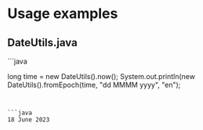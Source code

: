 <h1>Usage examples</h1>

<h2>DateUtils.java</h2>
```java

long time = new DateUtils().now(<time offset>);
System.out.println(new DateUtils().fromEpoch(time, "dd MMMM yyyy", "en");

```


```java
18 June 2023
```
